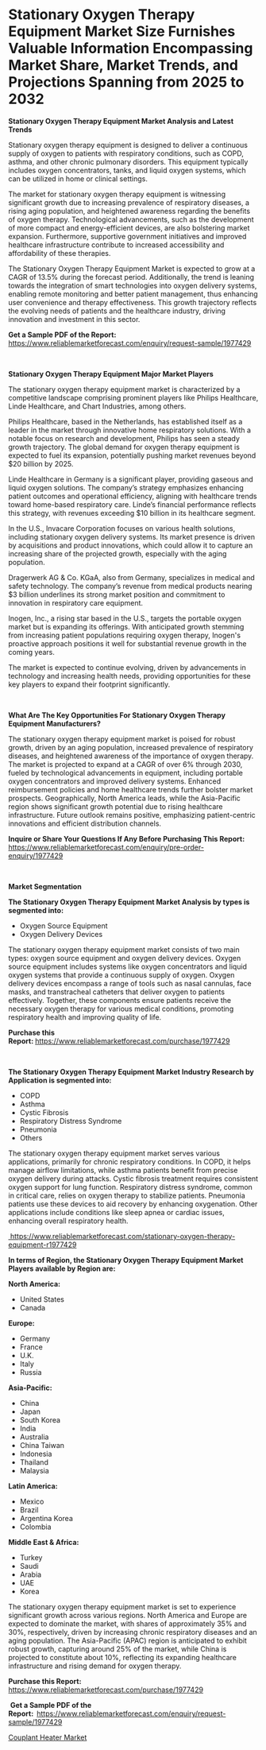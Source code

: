 <p><h1>Stationary Oxygen Therapy Equipment Market Size Furnishes Valuable Information Encompassing Market Share, Market Trends, and Projections Spanning from 2025 to 2032</h1></p><p><strong>Stationary Oxygen Therapy Equipment Market Analysis and Latest Trends</strong></p>
<p><p>Stationary oxygen therapy equipment is designed to deliver a continuous supply of oxygen to patients with respiratory conditions, such as COPD, asthma, and other chronic pulmonary disorders. This equipment typically includes oxygen concentrators, tanks, and liquid oxygen systems, which can be utilized in home or clinical settings. </p><p>The market for stationary oxygen therapy equipment is witnessing significant growth due to increasing prevalence of respiratory diseases, a rising aging population, and heightened awareness regarding the benefits of oxygen therapy. Technological advancements, such as the development of more compact and energy-efficient devices, are also bolstering market expansion. Furthermore, supportive government initiatives and improved healthcare infrastructure contribute to increased accessibility and affordability of these therapies.</p><p>The Stationary Oxygen Therapy Equipment Market is expected to grow at a CAGR of 13.5% during the forecast period. Additionally, the trend is leaning towards the integration of smart technologies into oxygen delivery systems, enabling remote monitoring and better patient management, thus enhancing user convenience and therapy effectiveness. This growth trajectory reflects the evolving needs of patients and the healthcare industry, driving innovation and investment in this sector.</p></p>
<p><strong>Get a Sample PDF of the Report:&nbsp;</strong> <a href="https://www.reliablemarketforecast.com/enquiry/request-sample/1977429?utm_campaign=3071&utm_medium=2&utm_source=Github&utm_content=ia&utm_term=05032025&utm_id=stationary-oxygen-therapy-equipment">https://www.reliablemarketforecast.com/enquiry/request-sample/1977429</a></p>
<p>&nbsp;</p>
<p><strong>Stationary Oxygen Therapy Equipment Major Market Players</strong></p>
<p><p>The stationary oxygen therapy equipment market is characterized by a competitive landscape comprising prominent players like Philips Healthcare, Linde Healthcare, and Chart Industries, among others. </p><p>Philips Healthcare, based in the Netherlands, has established itself as a leader in the market through innovative home respiratory solutions. With a notable focus on research and development, Philips has seen a steady growth trajectory. The global demand for oxygen therapy equipment is expected to fuel its expansion, potentially pushing market revenues beyond $20 billion by 2025.</p><p>Linde Healthcare in Germany is a significant player, providing gaseous and liquid oxygen solutions. The company’s strategy emphasizes enhancing patient outcomes and operational efficiency, aligning with healthcare trends toward home-based respiratory care. Linde’s financial performance reflects this strategy, with revenues exceeding $10 billion in its healthcare segment.</p><p>In the U.S., Invacare Corporation focuses on various health solutions, including stationary oxygen delivery systems. Its market presence is driven by acquisitions and product innovations, which could allow it to capture an increasing share of the projected growth, especially with the aging population.</p><p>Dragerwerk AG & Co. KGaA, also from Germany, specializes in medical and safety technology. The company’s revenue from medical products nearing $3 billion underlines its strong market position and commitment to innovation in respiratory care equipment.</p><p>Inogen, Inc., a rising star based in the U.S., targets the portable oxygen market but is expanding its offerings. With anticipated growth stemming from increasing patient populations requiring oxygen therapy, Inogen's proactive approach positions it well for substantial revenue growth in the coming years.</p><p>The market is expected to continue evolving, driven by advancements in technology and increasing health needs, providing opportunities for these key players to expand their footprint significantly.</p></p>
<p>&nbsp;</p>
<p><strong>What Are The Key Opportunities For Stationary Oxygen Therapy Equipment Manufacturers?</strong></p>
<p><p>The stationary oxygen therapy equipment market is poised for robust growth, driven by an aging population, increased prevalence of respiratory diseases, and heightened awareness of the importance of oxygen therapy. The market is projected to expand at a CAGR of over 6% through 2030, fueled by technological advancements in equipment, including portable oxygen concentrators and improved delivery systems. Enhanced reimbursement policies and home healthcare trends further bolster market prospects. Geographically, North America leads, while the Asia-Pacific region shows significant growth potential due to rising healthcare infrastructure. Future outlook remains positive, emphasizing patient-centric innovations and efficient distribution channels.</p></p>
<p><strong>Inquire or Share Your Questions If Any Before Purchasing This Report:</strong> <a href="https://www.reliablemarketforecast.com/enquiry/pre-order-enquiry/1977429?utm_campaign=3071&utm_medium=2&utm_source=Github&utm_content=ia&utm_term=05032025&utm_id=stationary-oxygen-therapy-equipment">https://www.reliablemarketforecast.com/enquiry/pre-order-enquiry/1977429</a></p>
<p>&nbsp;</p>
<p><strong>Market Segmentation</strong></p>
<p><strong>The Stationary Oxygen Therapy Equipment Market Analysis by types is segmented into:</strong></p>
<p><ul><li>Oxygen Source Equipment</li><li>Oxygen Delivery Devices</li></ul></p>
<p><p>The stationary oxygen therapy equipment market consists of two main types: oxygen source equipment and oxygen delivery devices. Oxygen source equipment includes systems like oxygen concentrators and liquid oxygen systems that provide a continuous supply of oxygen. Oxygen delivery devices encompass a range of tools such as nasal cannulas, face masks, and transtracheal catheters that deliver oxygen to patients effectively. Together, these components ensure patients receive the necessary oxygen therapy for various medical conditions, promoting respiratory health and improving quality of life.</p></p>
<p><strong>Purchase this Report:&nbsp;</strong><a href="https://www.reliablemarketforecast.com/purchase/1977429?utm_campaign=3071&utm_medium=2&utm_source=Github&utm_content=ia&utm_term=05032025&utm_id=stationary-oxygen-therapy-equipment">https://www.reliablemarketforecast.com/purchase/1977429</a></p>
<p>&nbsp;</p>
<p><strong>The Stationary Oxygen Therapy Equipment Market Industry Research by Application is segmented into:</strong></p>
<p><ul><li>COPD</li><li>Asthma</li><li>Cystic Fibrosis</li><li>Respiratory Distress Syndrome</li><li>Pneumonia</li><li>Others</li></ul></p>
<p><p>The stationary oxygen therapy equipment market serves various applications, primarily for chronic respiratory conditions. In COPD, it helps manage airflow limitations, while asthma patients benefit from precise oxygen delivery during attacks. Cystic fibrosis treatment requires consistent oxygen support for lung function. Respiratory distress syndrome, common in critical care, relies on oxygen therapy to stabilize patients. Pneumonia patients use these devices to aid recovery by enhancing oxygenation. Other applications include conditions like sleep apnea or cardiac issues, enhancing overall respiratory health.</p></p>
<p><a href="https://www.reliablemarketforecast.com/stationary-oxygen-therapy-equipment-r1977429?utm_campaign=3071&utm_medium=2&utm_source=Github&utm_content=ia&utm_term=05032025&utm_id=stationary-oxygen-therapy-equipment">&nbsp;https://www.reliablemarketforecast.com/stationary-oxygen-therapy-equipment-r1977429</a></p>
<p><strong>In terms of Region, the Stationary Oxygen Therapy Equipment Market Players available by Region are:</strong></p>
<p>
    <p> <strong> North America: </strong>
        <ul>
            <li>United States</li>
            <li>Canada</li>
        </ul>
        </p> 
    <p> <strong> Europe: </strong>
        <ul>
            <li>Germany</li>
            <li>France</li>
            <li>U.K.</li>
            <li>Italy</li>
            <li>Russia</li>
        </ul>
        </p> 
    <p> <strong> Asia-Pacific: </strong>
        <ul>
            <li>China</li>
            <li>Japan</li>
            <li>South Korea</li>
            <li>India</li>
            <li>Australia</li>
            <li>China Taiwan</li>
            <li>Indonesia</li>
            <li>Thailand</li>
            <li>Malaysia</li>
        </ul>
        </p> 
    <p> <strong> Latin America: </strong>
        <ul>
            <li>Mexico</li>
            <li>Brazil</li>
            <li>Argentina Korea</li>
            <li>Colombia</li>
        </ul>
        </p> 
    <p> <strong> Middle East & Africa: </strong>
        <ul>
            <li>Turkey</li>
            <li>Saudi</li>
            <li>Arabia</li>
            <li>UAE</li>
            <li>Korea</li>
        </ul>
    </p>
    </p>
<p><p>The stationary oxygen therapy equipment market is set to experience significant growth across various regions. North America and Europe are expected to dominate the market, with shares of approximately 35% and 30%, respectively, driven by increasing chronic respiratory diseases and an aging population. The Asia-Pacific (APAC) region is anticipated to exhibit robust growth, capturing around 25% of the market, while China is projected to constitute about 10%, reflecting its expanding healthcare infrastructure and rising demand for oxygen therapy.</p></p>
<p><strong>Purchase this Report: </strong><a href="https://www.reliablemarketforecast.com/purchase/1977429?utm_campaign=3071&utm_medium=2&utm_source=Github&utm_content=ia&utm_term=05032025&utm_id=stationary-oxygen-therapy-equipment">https://www.reliablemarketforecast.com/purchase/1977429</a></p>
<p>&nbsp;<strong>Get a Sample PDF of the Report:&nbsp;&nbsp;</strong><a href="https://www.reliablemarketforecast.com/enquiry/request-sample/1977429?utm_campaign=3071&utm_medium=2&utm_source=Github&utm_content=ia&utm_term=05032025&utm_id=stationary-oxygen-therapy-equipment">https://www.reliablemarketforecast.com/enquiry/request-sample/1977429</a></p>
<p><strong></strong></p>
<p><p><a href="https://github.com/leyesamilej/Market-Research-Report-List-1/blob/main/couplant-heater-market.md?utm_campaign=3071&utm_medium=2&utm_source=Github&utm_content=ia&utm_term=05032025&utm_id=stationary-oxygen-therapy-equipment">Couplant Heater Market</a></p></p>